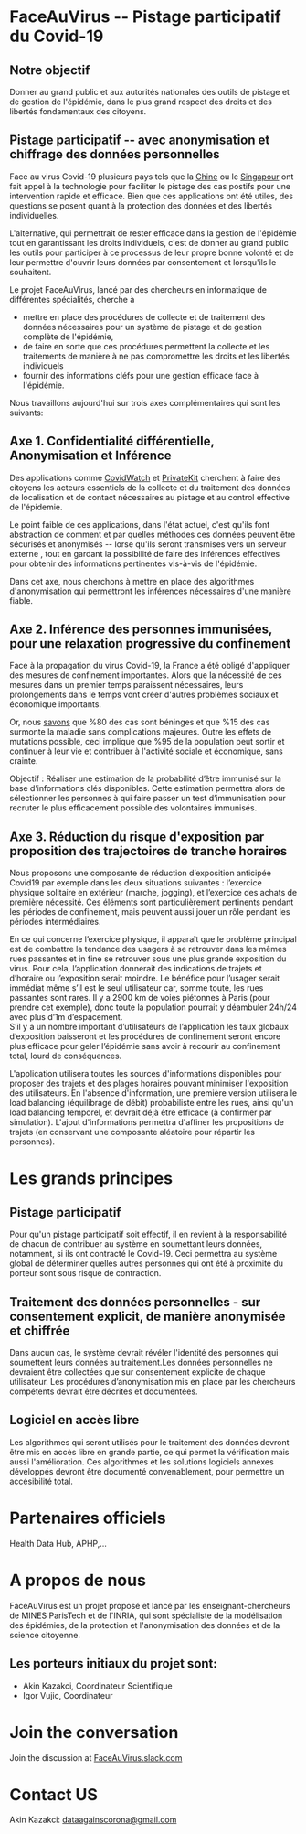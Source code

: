 # FaceAuVirus -- Pistage participatif du Covid-19 

## Notre objectif
Donner au grand public et aux autorités nationales des outils de pistage et de gestion de l'épidémie, dans le plus grand respect des droits et des libertés fondamentaux des citoyens.

## Pistage participatif -- avec anonymisation et chiffrage des données personnelles
Face au virus Covid-19 plusieurs pays tels que la [Chine](https://www.futura-sciences.com/tech/actualites/technologie-chine-debauche-technologies-faire-face-epidemie-coronavirus-79629/) ou le [Singapour](https://www.tech.gov.sg/media/technews/tracetogether-behind-the-scenes-look-at-its-development-process) ont fait appel à la technologie pour faciliter le pistage des cas postifs pour une intervention rapide et efficace. Bien que ces applications ont été utiles, des questions se posent quant à la protection des données et des libertés individuelles. 

L'alternative, qui permettrait de rester efficace dans la gestion de l'épidémie tout en garantissant les droits individuels, c'est de donner au grand public les outils pour participer à ce processus de leur propre bonne volonté et de leur permettre d'ouvrir leurs données par consentement et lorsqu'ils le souhaitent. 

Le projet FaceAuVirus, lancé par des chercheurs en informatique de différentes spécialités, cherche à 
* mettre en place des procédures de collecte et de traitement des données nécessaires pour un système de pistage et de gestion complète de l'épidémie, 
* de faire en sorte que ces procédures permettent la collecte et les traitements de manière à ne pas compromettre les droits et les libertés individuels
* fournir des informations cléfs pour une gestion efficace face à l'épidémie.

Nous travaillons aujourd'hui sur trois axes complémentaires qui sont les suivants:


## Axe 1. Confidentialité différentielle, Anonymisation et Inférence
Des applications comme [CovidWatch](https://www.covid-watch.org/) et [PrivateKit](https://privatekit.mit.edu/) cherchent à faire des citoyens les acteurs essentiels de la collecte et du traitement des données de localisation et de contact nécessaires au pistage et au control effective de l'épidemie. 

Le point faible de ces applications, dans l'état actuel, c'est qu'ils font abstraction de comment et par quelles méthodes ces données peuvent être sécurisés et anonymisés -- lorse qu'ils seront transmises vers un serveur externe , tout en gardant la possibilité de faire des inférences effectives pour obtenir des informations pertinentes vis-à-vis de l'épidémie.

Dans cet axe, nous cherchons à mettre en place des algorithmes d'anonymisation qui permettront les inférences nécessaires d'une manière fiable.

## Axe 2. Inférence des personnes immunisées, pour une relaxation progressive du confinement
Face à la propagation du virus Covid-19, la France a été obligé d'appliquer des mesures de confinement importantes. Alors que  la nécessité de ces mesures dans un premier temps paraissent nécessaires, leurs prolongements dans le temps vont créer d'autres problèmes sociaux et économique importants. 

Or, nous [savons](https://www.who.int/docs/default-source/coronaviruse/situation-reports/20200306-sitrep-46-covid-19.pdf?sfvrsn=96b04adf_2) que %80 des cas sont béninges et que %15 des cas surmonte la maladie sans complications majeures. Outre les effets de mutations possible, ceci implique que %95 de la population peut sortir et continuer à leur vie et contribuer à l'activité sociale et économique, sans crainte.

Objectif : Réaliser une estimation de la probabilité d’être immunisé sur la base d’informations clés disponibles. Cette estimation permettra alors de sélectionner les personnes à qui faire passer un test d’immunisation pour recruter le plus efficacement possible des volontaires immunisés.

## Axe 3. Réduction du risque d'exposition par proposition des trajectoires de tranche horaires

Nous proposons une composante de réduction d’exposition anticipée Covid19 par exemple dans les deux situations suivantes : l’exercice physique solitaire en extérieur (marche, jogging), et l’exercice des achats de première nécessité. Ces éléments sont particulièrement pertinents pendant les périodes de confinement, mais peuvent aussi jouer un rôle pendant les périodes intermédiaires.

En ce qui concerne l’exercice physique, il apparaît que le problème principal est de combattre la tendance des usagers à se retrouver dans les mêmes rues passantes et in fine se retrouver sous une plus grande exposition du virus. Pour cela, l’application donnerait des indications de trajets et d’horaire ou l’exposition serait moindre. Le bénéfice pour l’usager serait immédiat même s’il est le seul utilisateur car, somme toute, les rues passantes sont rares. Il y a 2900 km de voies piétonnes à Paris (pour prendre cet exemple), donc toute la population pourrait y déambuler 24h/24 avec plus d’1m d’espacement.  
S’il y a un nombre important d’utilisateurs de l’application les taux globaux d’exposition baisseront et les procédures de confinement seront encore plus efficace pour geler l’épidémie sans avoir à recourir au confinement total, lourd de conséquences.

L'application utilisera toutes les sources d'informations disponibles pour proposer des trajets et des plages horaires pouvant minimiser l'exposition des utilisateurs. En l'absence d'information, une première version utilisera le load balancing (équilibrage de débit) probabiliste entre les rues, ainsi qu'un load balancing temporel, et devrait déjà être efficace (à confirmer par simulation). L'ajout d'informations permettra d'affiner les propositions de trajets (en conservant une composante aléatoire pour répartir les personnes).


# Les grands principes

## Pistage participatif
Pour qu'un pistage participatif soit effectif, il en revient à la responsabilité de chacun de contribuer au système en soumettant leurs données, notamment, si ils ont contracté le Covid-19. Ceci permettra au système global de déterminer quelles autres personnes qui ont été à proximité du porteur sont sous risque de contraction. 

## Traitement des données personnelles - sur consentement explicit, de manière anonymisée et chiffrée
Dans aucun cas, le système devrait révéler l'identité des personnes qui soumettent leurs données au traitement.Les données personnelles ne devraient être collectées que sur consentement explicite de chaque utilisateur. Les procédures d’anonymisation mis en place par les chercheurs compétents devrait être décrites et documentées.

## Logiciel en accès libre
Les algorithmes qui seront utilisés pour le traitement des données devront être mis en accès libre en grande partie, ce qui permet la vérification mais aussi l'amélioration. Ces algorithmes et les solutions logiciels annexes développés devront être documenté convenablement, pour permettre un accésibilité total. 


# Partenaires officiels
Health Data Hub, APHP,...

# A propos de nous
FaceAuVirus est un projet proposé et lancé par les enseignant-chercheurs de MINES ParisTech et de l'INRIA, qui sont spécialiste de la modélisation des épidémies, de la protection et l'anonymisation des données et de la science citoyenne.

Les porteurs initiaux du projet sont:
-
- Akin Kazakci, Coordinateur Scientifique
- Igor Vujic, Coordinateur 


# Join the conversation
Join the discussion at [FaceAuVirus.slack.com](https://join.slack.com/t/faceauvirus/shared_invite/zt-d7w8rbbq-OSEesNhV6vI0YhhSp6Nu6g)

# Contact US
Akin Kazakci: [dataagainscorona@gmail.com](dataagainstcorona@gmail.com)
